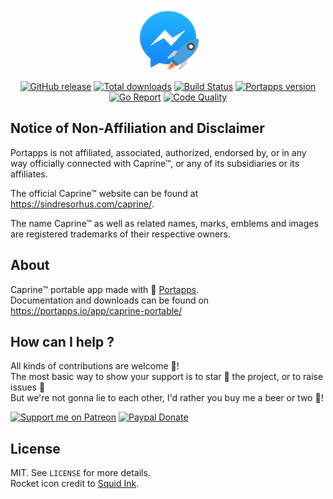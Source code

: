 <p align="center"><a href="https://portapps.io/app/caprine-portable/" target="_blank"><img width="100" src="https://github.com/portapps/caprine-portable/blob/master/res/papp.png"></a></p>

<p align="center">
  <a href="https://portapps.io/app/caprine-portable/#download"><img src="https://img.shields.io/github/release/portapps/caprine-portable.svg?style=flat-square" alt="GitHub release"></a>
  <a href="https://portapps.io/app/caprine-portable/#download"><img src="https://img.shields.io/github/downloads/portapps/caprine-portable/total.svg?style=flat-square" alt="Total downloads"></a>
  <a href="https://travis-ci.com/portapps/caprine-portable"><img src="https://img.shields.io/travis/com/portapps/caprine-portable/master.svg?style=flat-square" alt="Build Status"></a>
  <a href="https://github.com/portapps/portapps"><img src="https://img.shields.io/badge/portapps-1.25.0-479fdb.svg?style=flat-square" alt="Portapps version"></a>
  <a href="https://goreportcard.com/report/github.com/portapps/caprine-portable"><img src="https://goreportcard.com/badge/github.com/portapps/caprine-portable?style=flat-square" alt="Go Report"></a>
  <a href="https://www.codacy.com/app/portapps/caprine-portable"><img src="https://img.shields.io/codacy/grade/7bfa9d31b2774e0eb66a2aca48c91a94.svg?style=flat-square" alt="Code Quality"></a>
</p>

## Notice of Non-Affiliation and Disclaimer

Portapps is not affiliated, associated, authorized, endorsed by, or in any way officially connected with Caprine™, or any of its subsidiaries or its affiliates.

The official Caprine™ website can be found at https://sindresorhus.com/caprine/.

The name Caprine™ as well as related names, marks, emblems and images are registered trademarks of their respective owners.

## About

Caprine™ portable app made with 🚀 [Portapps](https://portapps.io).<br />
Documentation and downloads can be found on https://portapps.io/app/caprine-portable/

## How can I help ?

All kinds of contributions are welcome :raised_hands:!<br />
The most basic way to show your support is to star :star2: the project, or to raise issues :speech_balloon:<br />
But we're not gonna lie to each other, I'd rather you buy me a beer or two :beers:!

[![Support me on Patreon](https://portapps.io/img/patreon.png)](https://www.patreon.com/crazymax) 
[![Paypal Donate](https://portapps.io/img/paypal-donate.png)](https://www.paypal.me/crazyws)

## License

MIT. See `LICENSE` for more details.<br />
Rocket icon credit to [Squid Ink](http://thesquid.ink).

